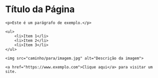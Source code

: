 <!DOCTYPE html>
<html>
<head>
    <title>Minha Página Simples</title>
</head>
<body>
    <h1>Título da Página</h1>
    
    <p>Este é um parágrafo de exemplo.</p>
    
    <ul>
        <li>Item 1</li>
        <li>Item 2</li>
        <li>Item 3</li>
    </ul>
    
    <img src="caminho/para/imagem.jpg" alt="Descrição da imagem">
    
    <a href="https://www.exemplo.com">Clique aqui</a> para visitar um site.
</body>
</html>
